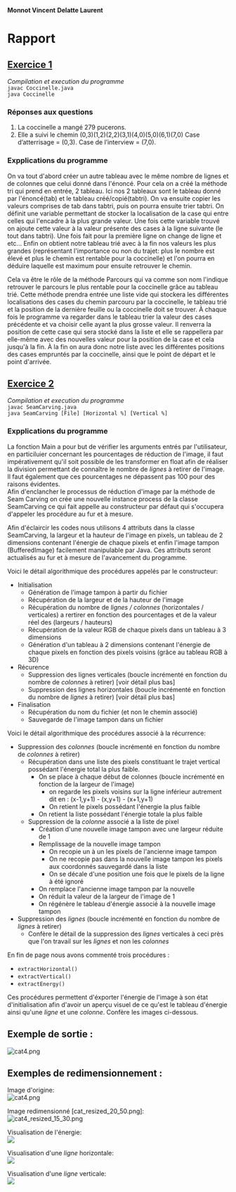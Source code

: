 **Monnot Vincent**
**Delatte Laurent**
# Rapport 

## <u>Exercice 1</u>
*Compilation et execution du programme*  
`javac Coccinelle.java`  
`java Coccinelle`

### Réponses aux questions
1. La coccinelle a mangé 279 pucerons.
2. Elle a suivi le chemin (0,3)(1,2)(2,2)(3,1)(4,0)(5,0)(6,1)(7,0)
Case d’atterrisage = (0,3).
Case de l’interview = (7,0).

### Expplications du programme
On va tout d'abord créer un autre tableau avec le même nombre de lignes et de colonnes que celui donné dans l'énoncé. Pour cela on a créé la méthode tri qui prend en entrée, 2 tableau. Ici nos 2 tableaux sont le tableau donné par l'énoncé(tab) et le tableau créé/copié(tabtri). On va ensuite copier les valeurs comprises de tab dans tabtri, puis on pourra ensuite trier tabtri. On définit une variable permettant de stocker la localisation de la case qui entre celles qui l'encadre à la plus grande valeur. Une fois cette variable trouvé on ajoute cette valeur à la valeur présente des cases à la ligne suivante (le tout dans tabtri). Une fois fait pour la première ligne on change de ligne et etc... Enfin on obtient notre tableau trié avec à la fin nos valeurs les plus grandes (représentant l'importance ou non du trajet: plus le nombre est élevé et plus le chemin est rentable pour la coccinelle) et l'on pourra en déduire laquelle est maximum pour ensuite retrouver le chemin.

Cela va être le rôle de la méthode Parcours qui va comme son nom l'indique retrouver le parcours le plus rentable pour la coccinelle grâce au tableau trié. Cette méthode prendra entrée une liste vide qui stockera les différentes localisations des cases du chemin parcouru par la coccinelle, le tableau trié et la position de la dernière feuille ou la coccinelle doit se trouver. À chaque fois le programme va regarder dans le tableau trier la valeur des cases précédente et va choisir celle ayant la plus grosse valeur. Il renverra la position de cette case qui sera stocké dans la liste et elle se rappellera par elle-même avec des nouvelles valeur pour la position de la case et cela jusqu'à la fin. À la fin on aura donc notre liste avec les différentes positions des cases empruntés par la coccinelle, ainsi que le point de départ et le point d'arrivée.



## <u>Exercice 2</u>
*Compilation et execution du programme*  
`javac SeamCarving.java`  
`java SeamCarving [File] [Horizontal %] [Vertical %]`

### Expplications du programme
La fonction Main a pour but de vérifier les arguments entrés par l'utilisateur, en particiluier concernant les pourcentages de réduction de l'image, il faut impérativement qu'il soit possible de les transformer en float afin de réaliser la division permettant de connaître le nombre de *lignes* à retirer de l'image. Il faut également que ces pourcentages ne dépassent pas 100 pour des raisons évidentes.  
Afin d'enclancher le processus de réduction d'image par la méthode de Seam Carving on crée une nouvelle instance process de la classe SeamCarving ce qui fait appelle au constructeur par défaut qui s'occupera d'appeler les procédure au fur et à mesure.  

Afin d'éclaircir les codes nous utilisons 4 attributs dans la classe SeamCarving, la largeur et la hauteur de l'image en pixels, un tableau de 2 dimensions contenant l'énergie de chaque pixels et enfin l'image tampon (BufferedImage) facilement manipulable par Java. Ces attributs seront actualisés au fur et à mesure de l'avancement du programme. 

Voici le détail algorithmique des procédures appelés par le constructeur: 

* Initialisation
	* Génération de l'image tampon à partir du fichier
	* Récupération de la largeur et de la hauteur de l'image
	* Récupération du nombre de *lignes / colonnes* (horizontales / verticales) a rertirer en fonction des pourcentages et de la valeur réel des (largeurs / hauteurs)
	* Récupération de la valeur RGB de chaque pixels dans un tableau à 3 dimensions
	* Génération d'un tableau à 2 dimensions contenant l'énergie de chaque pixels en fonction des pixels voisins (grâce au tableau RGB à 3D)
* Récurence
	* Suppression des lignes verticales (boucle incrémenté en fonction du nombre de *colonnes* à retirer) [voir détail plus bas]
	* Suppression des lignes horizontales (boucle incrémenté en fonction du nombre de *lignes* à retirer) [voir détail plus bas]
* Finalisation 
	* Récupération du nom du fichier (et non le chemin associé)
	* Sauvegarde de l'image tampon dans un fichier  
  
  
  
Voici le détail algorithmique des procédures associé à la récurrence:

* Suppression des *colonnes* (boucle incrémenté en fonction du nombre de *colonnes* à retirer)
	* Récupération dans une liste des pixels constituant le trajet vertical possédant l'énergie total la plus faible.
		* On se place à chaque début de colonnes (boucle incrémenté en fonction de la largeur de l'image)
			* on regarde les pixels voisins sur la ligne inférieur autrement dit en : (x-1,y+1) - (x,y+1) - (x+1,y+1)
			* On retient le pixels possédant l'énergie la plus faible
		* On retient la liste possédant l'énergie totale la plus faible
	* Suppression de la *colonne* associé a la liste de pixel
		* Création d'une nouvelle image tampon avec une largeur réduite de 1
		* Remplissage de la nouvelle image tampon
			* On recopie un à un les pixels de l'ancienne image tampon
			* On ne recopie pas dans la nouvelle image tampon les pixels aux coordonnés sauvegardé dans la liste
			* On se décale d'une position une fois que le pixels de la ligne à été ignoré
		* On remplace l'ancienne image tampon par la nouvelle
		* On réduit la valeur de la largeur de l'image de 1
		* On régénère le tableau d'énergie associé à la nouvelle image tampon
* Suppression des *lignes* (boucle incrémenté en fonction du nombre de *lignes* à retirer)
	* Confère le détail de la suppression des *lignes* verticales à ceci près que l'on travail sur les *lignes* et non les *colonnes*

En fin de page nous avons commenté trois procédures : 

* `extractHorizontal()`
* `extractVertical()`
* `extractEnergy()`

Ces procédures permettent d'éxporter l'énergie de l'image à son état d'initialisation afin d'avoir un aperçu visuel de ce qu'est le tableau d'énergie ainsi qu'une *ligne* et une *colonne*. Confère les images ci-dessous.



## Exemple de sortie :  
![cat4.png](output.png)

## Exemples de redimensionnement :

Image d'origine:  
![cat4.png](chat.png)

Image redimensionné [cat_resized_20_50.png]:  
![cat4_resized_15_30.png](chat_resized_20_50.png)

Visualisation de l'énergie:  
![](testcat.png)

Visualisation d'une *ligne* horizontale:  
![](testcathori.png)

Visualisation d'une *ligne* verticale:  
![](testcatvert.png)